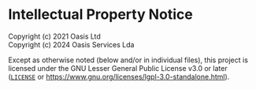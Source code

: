 # Intellectual Property Notice

Copyright (c) 2021 Oasis Ltd  
Copyright (c) 2024 Oasis Services Lda

Except as otherwise noted (below and/or in individual files), this project is licensed under
the GNU Lesser General Public License v3.0 or later ([`LICENSE`](LICENSE) or <https://www.gnu.org/licenses/lgpl-3.0-standalone.html>).

